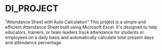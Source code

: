 # DI_PROJECT
"Attendance Sheet with Auto Calculation" This project is a simple and efficient Attendance Sheet built using Microsoft Excel. It's designed to help educators, trainers, or team leaders track attendance for students or employees on a daily basis and automatically calculate total present days and attendance percentage.
